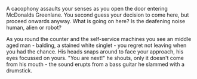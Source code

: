 A cacophony assaults your senses as you open the door entering McDonalds Greenlane. You second guess your decision to come here, but proceed onwards anyway. What is going on here? Is the deafening noise human, alien or robot?

As you round the counter and the self-service machines you see an middle aged man - balding, a stained white singlet - you regret not leaving when you had the chance. His heads snaps around to face your approach, his eyes focussed on yours. "You are next!" he shouts, only it doesn't come from his mouth - the sound erupts from a bass guitar he slammed with a drumstick.
